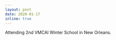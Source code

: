 ```yaml
---
layout: post
date: 2020-01-17
inline: true
---
```


Attending 2nd VMCAI Winter School in New Orleans.
